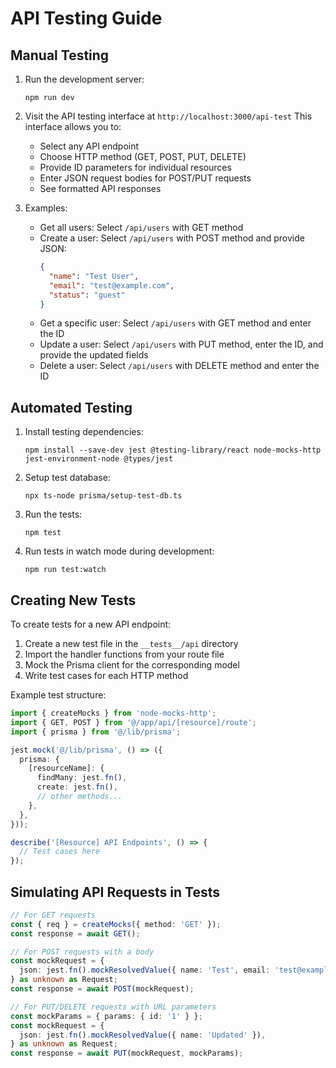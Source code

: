 # API Testing Guide

## Manual Testing

1. Run the development server:
   ```
   npm run dev
   ```

2. Visit the API testing interface at `http://localhost:3000/api-test`
   This interface allows you to:
   - Select any API endpoint
   - Choose HTTP method (GET, POST, PUT, DELETE)
   - Provide ID parameters for individual resources
   - Enter JSON request bodies for POST/PUT requests
   - See formatted API responses

3. Examples:
   - Get all users: Select `/api/users` with GET method
   - Create a user: Select `/api/users` with POST method and provide JSON:
     ```json
     {
       "name": "Test User",
       "email": "test@example.com",
       "status": "guest"
     }
     ```
   - Get a specific user: Select `/api/users` with GET method and enter the ID
   - Update a user: Select `/api/users` with PUT method, enter the ID, and provide the updated fields
   - Delete a user: Select `/api/users` with DELETE method and enter the ID

## Automated Testing

1. Install testing dependencies:
   ```
   npm install --save-dev jest @testing-library/react node-mocks-http jest-environment-node @types/jest
   ```

2. Setup test database:
   ```
   npx ts-node prisma/setup-test-db.ts
   ```

3. Run the tests:
   ```
   npm test
   ```

4. Run tests in watch mode during development:
   ```
   npm run test:watch
   ```

## Creating New Tests

To create tests for a new API endpoint:

1. Create a new test file in the `__tests__/api` directory
2. Import the handler functions from your route file
3. Mock the Prisma client for the corresponding model
4. Write test cases for each HTTP method

Example test structure:
```typescript
import { createMocks } from 'node-mocks-http';
import { GET, POST } from '@/app/api/[resource]/route';
import { prisma } from '@/lib/prisma';

jest.mock('@/lib/prisma', () => ({
  prisma: {
    [resourceName]: {
      findMany: jest.fn(),
      create: jest.fn(),
      // other methods...
    },
  },
}));

describe('[Resource] API Endpoints', () => {
  // Test cases here
});
```

## Simulating API Requests in Tests

```typescript
// For GET requests
const { req } = createMocks({ method: 'GET' });
const response = await GET();

// For POST requests with a body
const mockRequest = {
  json: jest.fn().mockResolvedValue({ name: 'Test', email: 'test@example.com' }),
} as unknown as Request;
const response = await POST(mockRequest);

// For PUT/DELETE requests with URL parameters
const mockParams = { params: { id: '1' } };
const mockRequest = {
  json: jest.fn().mockResolvedValue({ name: 'Updated' }),
} as unknown as Request;
const response = await PUT(mockRequest, mockParams);
```
